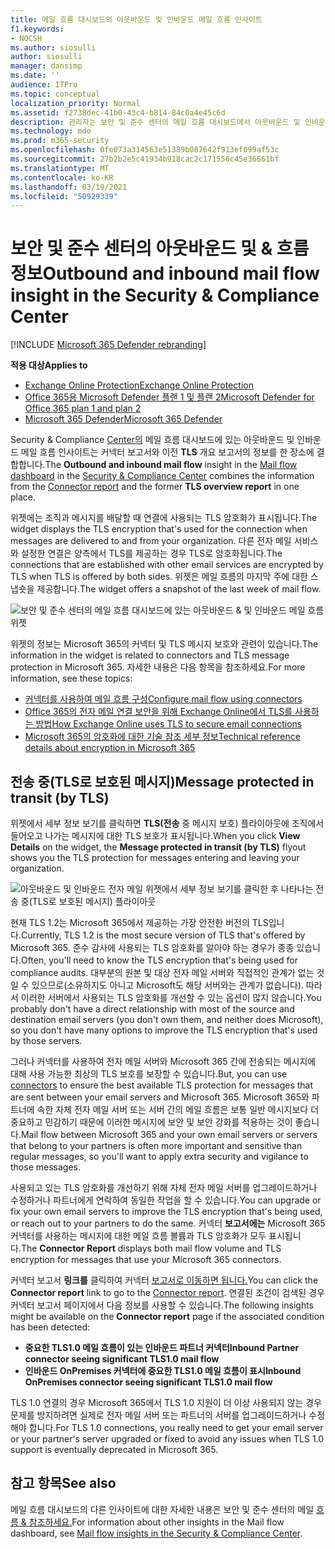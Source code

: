 ```yaml
---
title: 메일 흐름 대시보드의 아웃바운드 및 인바운드 메일 흐름 인사이트
f1.keywords:
- NOCSH
ms.author: siosulli
author: siosulli
manager: dansimp
ms.date: ''
audience: ITPro
ms.topic: conceptual
localization_priority: Normal
ms.assetid: f2738dec-41b0-43c4-b814-84c0a4e45c6d
description: 관리자는 보안 및 준수 센터의 메일 흐름 대시보드에서 아웃바운드 및 인바운드 메일 흐름 & 있습니다.
ms.technology: mdo
ms.prod: m365-security
ms.openlocfilehash: 0fe073a314563e51389b087642f913ef099af53c
ms.sourcegitcommit: 27b2b2e5c41934b918cac2c171556c45e36661bf
ms.translationtype: MT
ms.contentlocale: ko-KR
ms.lasthandoff: 03/19/2021
ms.locfileid: "50929339"
---
```

# <a name="outbound-and-inbound-mail-flow-insight-in-the-security--compliance-center"></a><span data-ttu-id="b5256-103">보안 및 준수 센터의 아웃바운드 및 & 흐름 정보</span><span class="sxs-lookup"><span data-stu-id="b5256-103">Outbound and inbound mail flow insight in the Security & Compliance Center</span></span>

[!INCLUDE [Microsoft 365 Defender rebranding](../includes/microsoft-defender-for-office.md)]

<span data-ttu-id="b5256-104">**적용 대상**</span><span class="sxs-lookup"><span data-stu-id="b5256-104">**Applies to**</span></span>
- [<span data-ttu-id="b5256-105">Exchange Online Protection</span><span class="sxs-lookup"><span data-stu-id="b5256-105">Exchange Online Protection</span></span>](exchange-online-protection-overview.md)
- [<span data-ttu-id="b5256-106">Office 365용 Microsoft Defender 플랜 1 및 플랜 2</span><span class="sxs-lookup"><span data-stu-id="b5256-106">Microsoft Defender for Office 365 plan 1 and plan 2</span></span>](office-365-atp.md)
- [<span data-ttu-id="b5256-107">Microsoft 365 Defender</span><span class="sxs-lookup"><span data-stu-id="b5256-107">Microsoft 365 Defender</span></span>](../mtp/microsoft-threat-protection.md)

<span data-ttu-id="b5256-108">Security  & Compliance [Center의](https://protection.office.com) 메일 [](mail-flow-insights-v2.md) 흐름 대시보드에 있는 아웃바운드 및 인바운드 [](view-mail-flow-reports.md#connector-report) 메일 흐름 인사이트는 커넥터 보고서와 이전 **TLS** 개요 보고서의 정보를 한 장소에 결합합니다.</span><span class="sxs-lookup"><span data-stu-id="b5256-108">The **Outbound and inbound mail flow** insight in the [Mail flow dashboard](mail-flow-insights-v2.md) in the [Security & Compliance Center](https://protection.office.com) combines the information from the [Connector report](view-mail-flow-reports.md#connector-report) and the former **TLS overview report** in one place.</span></span>

<span data-ttu-id="b5256-109">위젯에는 조직과 메시지를 배달할 때 연결에 사용되는 TLS 암호화가 표시됩니다.</span><span class="sxs-lookup"><span data-stu-id="b5256-109">The widget displays the TLS encryption that's used for the connection when messages are delivered to and from your organization.</span></span> <span data-ttu-id="b5256-110">다른 전자 메일 서비스와 설정한 연결은 양측에서 TLS를 제공하는 경우 TLS로 암호화됩니다.</span><span class="sxs-lookup"><span data-stu-id="b5256-110">The connections that are established with other email services are encrypted by TLS when TLS is offered by both sides.</span></span> <span data-ttu-id="b5256-111">위젯은 메일 흐름의 마지막 주에 대한 스냅숏을 제공합니다.</span><span class="sxs-lookup"><span data-stu-id="b5256-111">The widget offers a snapshot of the last week of mail flow.</span></span>

![보안 및 준수 센터의 메일 흐름 대시보드에 있는 아웃바운드 & 및 인바운드 메일 흐름 위젯](../../media/mfi-outbound-and-inbound-mail-flow-report-widget.png)

<span data-ttu-id="b5256-113">위젯의 정보는 Microsoft 365의 커넥터 및 TLS 메시지 보호와 관련이 있습니다.</span><span class="sxs-lookup"><span data-stu-id="b5256-113">The information in the widget is related to connectors and TLS message protection in Microsoft 365.</span></span> <span data-ttu-id="b5256-114">자세한 내용은 다음 항목을 참조하세요.</span><span class="sxs-lookup"><span data-stu-id="b5256-114">For more information, see these topics:</span></span>

- [<span data-ttu-id="b5256-115">커넥터를 사용하여 메일 흐름 구성</span><span class="sxs-lookup"><span data-stu-id="b5256-115">Configure mail flow using connectors</span></span>](/exchange/mail-flow-best-practices/use-connectors-to-configure-mail-flow/use-connectors-to-configure-mail-flow)
- [<span data-ttu-id="b5256-116">Office 365의 전자 메일 연결 보안을 위해 Exchange Online에서 TLS를 사용하는 방법</span><span class="sxs-lookup"><span data-stu-id="b5256-116">How Exchange Online uses TLS to secure email connections</span></span>](../../compliance/exchange-online-uses-tls-to-secure-email-connections.md)
- [<span data-ttu-id="b5256-117">Microsoft 365의 암호화에 대한 기술 참조 세부 정보</span><span class="sxs-lookup"><span data-stu-id="b5256-117">Technical reference details about encryption in Microsoft 365</span></span>](../../compliance/technical-reference-details-about-encryption.md)

## <a name="message-protected-in-transit-by-tls"></a><span data-ttu-id="b5256-118">전송 중(TLS로 보호된 메시지)</span><span class="sxs-lookup"><span data-stu-id="b5256-118">Message protected in transit (by TLS)</span></span>

<span data-ttu-id="b5256-119">위젯에서  세부 정보 보기를 클릭하면 **TLS(전송** 중 메시지 보호) 플라이아웃에 조직에서 들어오고 나가는 메시지에 대한 TLS 보호가 표시됩니다.</span><span class="sxs-lookup"><span data-stu-id="b5256-119">When you click **View Details** on the widget, the **Message protected in transit (by TLS)** flyout shows you the TLS protection for messages entering and leaving your organization.</span></span>

![아웃바운드 및 인바운드 전자 메일 위젯에서 세부 정보 보기를 클릭한 후 나타나는 전송 중(TLS로 보호된 메시지) 플라이아웃](../../media/mfi-outbound-and-inbound-mail-flow-report-details.png)

<span data-ttu-id="b5256-121">현재 TLS 1.2는 Microsoft 365에서 제공하는 가장 안전한 버전의 TLS입니다.</span><span class="sxs-lookup"><span data-stu-id="b5256-121">Currently, TLS 1.2 is the most secure version of TLS that's offered by Microsoft 365.</span></span> <span data-ttu-id="b5256-122">준수 감사에 사용되는 TLS 암호화를 알아야 하는 경우가 종종 있습니다.</span><span class="sxs-lookup"><span data-stu-id="b5256-122">Often, you'll need to know the TLS encryption that's being used for compliance audits.</span></span> <span data-ttu-id="b5256-123">대부분의 원본 및 대상 전자 메일 서버와 직접적인 관계가 없는 것일 수 있으므로(소유하지도 아니고 Microsoft도 해당 서버와는 관계가 없습니다). 따라서 이러한 서버에서 사용되는 TLS 암호화를 개선할 수 있는 옵션이 많지 않습니다.</span><span class="sxs-lookup"><span data-stu-id="b5256-123">You probably don't have a direct relationship with most of the source and destination email servers (you don't own them, and neither does Microsoft), so you don't have many options to improve the TLS encryption that's used by those servers.</span></span>

<span data-ttu-id="b5256-124">그러나 커넥터를 [](/exchange/mail-flow-best-practices/use-connectors-to-configure-mail-flow/use-connectors-to-configure-mail-flow) 사용하여 전자 메일 서버와 Microsoft 365 간에 전송되는 메시지에 대해 사용 가능한 최상의 TLS 보호를 보장할 수 있습니다.</span><span class="sxs-lookup"><span data-stu-id="b5256-124">But, you can use [connectors](/exchange/mail-flow-best-practices/use-connectors-to-configure-mail-flow/use-connectors-to-configure-mail-flow) to ensure the best available TLS protection for messages that are sent between your email servers and Microsoft 365.</span></span> <span data-ttu-id="b5256-125">Microsoft 365와 파트너에 속한 자체 전자 메일 서버 또는 서버 간의 메일 흐름은 보통 일반 메시지보다 더 중요하고 민감하기 때문에 이러한 메시지에 보안 및 보안 강화를 적용하는 것이 좋습니다.</span><span class="sxs-lookup"><span data-stu-id="b5256-125">Mail flow between Microsoft 365 and your own email servers or servers that belong to your partners is often more important and sensitive than regular messages, so you'll want to apply extra security and vigilance to those messages.</span></span>

<span data-ttu-id="b5256-126">사용되고 있는 TLS 암호화를 개선하기 위해 자체 전자 메일 서버를 업그레이드하거나 수정하거나 파트너에게 연락하여 동일한 작업을 할 수 있습니다.</span><span class="sxs-lookup"><span data-stu-id="b5256-126">You can upgrade or fix your own email servers to improve the TLS encryption that's being used, or reach out to your partners to do the same.</span></span> <span data-ttu-id="b5256-127">커넥터 **보고서에는** Microsoft 365 커넥터를 사용하는 메시지에 대한 메일 흐름 볼륨과 TLS 암호화가 모두 표시됩니다.</span><span class="sxs-lookup"><span data-stu-id="b5256-127">The **Connector Report** displays both mail flow volume and TLS encryption for messages that use your Microsoft 365 connectors.</span></span>

<span data-ttu-id="b5256-128">커넥터 보고서 **링크를** 클릭하여 커넥터 [보고서로 이동하면 됩니다.](view-mail-flow-reports.md#connector-report)</span><span class="sxs-lookup"><span data-stu-id="b5256-128">You can click the **Connector report** link to go to the [Connector report](view-mail-flow-reports.md#connector-report).</span></span> <span data-ttu-id="b5256-129">연결된 조건이 검색된 경우  커넥터 보고서 페이지에서 다음 정보를 사용할 수 있습니다.</span><span class="sxs-lookup"><span data-stu-id="b5256-129">The following insights might be available on the **Connector report** page if the associated condition has been detected:</span></span>

- <span data-ttu-id="b5256-130">**중요한 TLS1.0 메일 흐름이 있는 인바운드 파트너 커넥터**</span><span class="sxs-lookup"><span data-stu-id="b5256-130">**Inbound Partner connector seeing significant TLS1.0 mail flow**</span></span>
- <span data-ttu-id="b5256-131">**인바운드 OnPremises 커넥터에 중요한 TLS1.0 메일 흐름이 표시**</span><span class="sxs-lookup"><span data-stu-id="b5256-131">**Inbound OnPremises connector seeing significant TLS1.0 mail flow**</span></span>

<span data-ttu-id="b5256-132">TLS 1.0 연결의 경우 Microsoft 365에서 TLS 1.0 지원이 더 이상 사용되지 않는 경우 문제를 방지하려면 실제로 전자 메일 서버 또는 파트너의 서버를 업그레이드하거나 수정해야 합니다.</span><span class="sxs-lookup"><span data-stu-id="b5256-132">For TLS 1.0 connections, you really need to get your email server or your partner's server upgraded or fixed to avoid any issues when TLS 1.0 support is eventually deprecated in Microsoft 365.</span></span>

## <a name="see-also"></a><span data-ttu-id="b5256-133">참고 항목</span><span class="sxs-lookup"><span data-stu-id="b5256-133">See also</span></span>

<span data-ttu-id="b5256-134">메일 흐름 대시보드의 다른 인사이트에 대한 자세한 내용은 보안 및 준수 센터의 메일 [흐름 & 참조하세요.](mail-flow-insights-v2.md)</span><span class="sxs-lookup"><span data-stu-id="b5256-134">For information about other insights in the Mail flow dashboard, see [Mail flow insights in the Security & Compliance Center](mail-flow-insights-v2.md).</span></span>